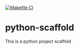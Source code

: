 [![Makefile CI](https://github.com/cidus/python-scaffold/actions/workflows/makefile.yml/badge.svg)](https://github.com/cidus/python-scaffold/actions/workflows/makefile.yml)

# python-scaffold
This is a python project scaffold 
